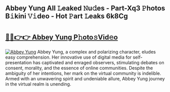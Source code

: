 ## Abbey Yung All 𝙻eaked 𝙽u𝚍es - Part-Xq3 𝙿hotos B𝚒kini 𝚅𝚒deo - Hot 𝙿art 𝙻eaks 6k8Cg

# <h2><a href="http://ld6rvu.urlbe.top/?page=Abbey+Yung">🔗🔗👉👉 Abbey Yung P𝚑oto𝚜Vid𝚎o</a></h2>

[![Abbey Yung](https://i.imgur.com/eBuTRDB.gif)](http://ld6rvu.urlbe.top/?page=Abbey+Yung)
Abbey Yung, a complex and polarizing character, eludes easy comprehension. Her innovative use of digital media for self-presentation has captivated and enraged observers, stimulating debates on consent, morality, and the essence of online communities. Despite the ambiguity of her intentions, her mark on the virtual community is indelible. Armed with an unwavering spirit and undeniable allure, Abbey Yung journey in the virtual realm is unending.
